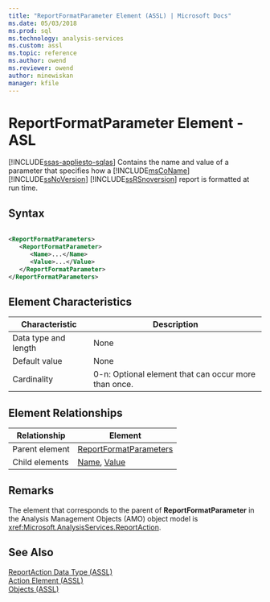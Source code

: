 ```yaml
---
title: "ReportFormatParameter Element (ASSL) | Microsoft Docs"
ms.date: 05/03/2018
ms.prod: sql
ms.technology: analysis-services
ms.custom: assl
ms.topic: reference
ms.author: owend
ms.reviewer: owend
author: minewiskan
manager: kfile
---
```

# ReportFormatParameter Element - ASL
[!INCLUDE[ssas-appliesto-sqlas](../../../includes/ssas-appliesto-sqlas.md)]
  Contains the name and value of a parameter that specifies how a [!INCLUDE[msCoName](../../../includes/msconame-md.md)] [!INCLUDE[ssNoVersion](../../../includes/ssnoversion-md.md)] [!INCLUDE[ssRSnoversion](../../../includes/ssrsnoversion-md.md)] report is formatted at run time.  
  
## Syntax  
  
```xml  
  
<ReportFormatParameters>  
   <ReportFormatParameter>  
      <Name>...</Name>  
      <Value>...</Value>  
   </ReportFormatParameter>  
</ReportFormatParameters>  
```  
  
## Element Characteristics  
  
|Characteristic|Description|  
|--------------------|-----------------|  
|Data type and length|None|  
|Default value|None|  
|Cardinality|0-n: Optional element that can occur more than once.|  
  
## Element Relationships  
  
|Relationship|Element|  
|------------------|-------------|  
|Parent element|[ReportFormatParameters](../../../analysis-services/scripting/collections/reportformatparameters-element-assl.md)|  
|Child elements|[Name](../../../analysis-services/scripting/properties/name-element-assl.md), [Value](../../../analysis-services/scripting/properties/value-element-assl.md)|  
  
## Remarks  
 The element that corresponds to the parent of **ReportFormatParameter** in the Analysis Management Objects (AMO) object model is <xref:Microsoft.AnalysisServices.ReportAction>.  
  
## See Also  
 [ReportAction Data Type &#40;ASSL&#41;](../../../analysis-services/scripting/data-type/reportaction-data-type-assl.md)   
 [Action Element &#40;ASSL&#41;](../../../analysis-services/scripting/objects/action-element-assl.md)   
 [Objects &#40;ASSL&#41;](../../../analysis-services/scripting/objects/objects-assl.md)  
  
  
